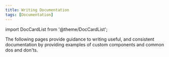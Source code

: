```yaml
---
title: Writing Documentation
tags: [Documentation]
---
```


import DocCardList from '@theme/DocCardList';

The following pages provide guidance to writing useful,
and consistent documentation by providing examples of custom components and common dos and don'ts.

<DocCardList />
